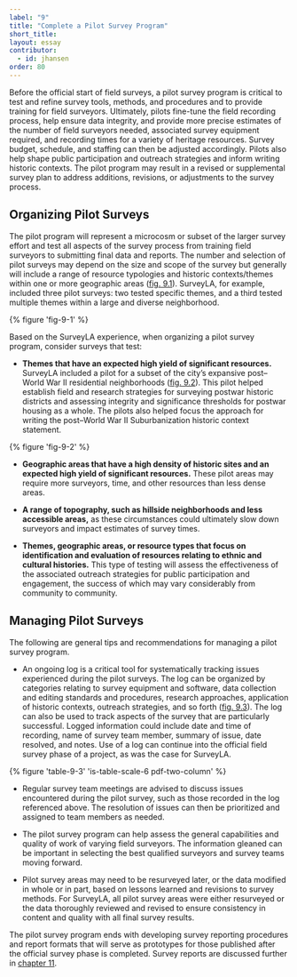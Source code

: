 ```yaml
---
label: "9"
title: "Complete a Pilot Survey Program"
short_title: 
layout: essay
contributor:
  - id: jhansen
order: 80
---
```


Before the official start of field surveys, a pilot survey program is critical to test and refine survey tools, methods, and procedures and to provide training for field surveyors. Ultimately, pilots fine-tune the field recording process, help ensure data integrity, and provide more precise estimates of the number of field surveyors needed, associated survey equipment required, and recording times for a variety of heritage resources. Survey budget, schedule, and staffing can then be adjusted accordingly. Pilots also help shape public participation and outreach strategies and inform writing historic contexts. The pilot program may result in a revised or supplemental survey plan to address additions, revisions, or adjustments to the survey process.

## Organizing Pilot Surveys

The pilot program will represent a microcosm or subset of the larger survey effort and test all aspects of the survey process from training field surveyors to submitting final data and reports. The number and selection of pilot surveys may depend on the size and scope of the survey but generally will include a range of resource typologies and historic contexts/themes within one or more geographic areas ([fig. 9.1](#fig-9-1)). SurveyLA, for example, included three pilot surveys: two tested specific themes, and a third tested multiple themes within a large and diverse neighborhood.

{% figure 'fig-9-1' %}

Based on the SurveyLA experience, when organizing a pilot survey program, consider surveys that test:

-   **Themes that have an expected high yield of significant resources.** SurveyLA included a pilot for a subset of the city’s expansive post–World War II residential neighborhoods ([fig. 9.2](#fig-9-2)). This pilot helped establish field and research strategies for surveying postwar historic districts and assessing integrity and significance thresholds for postwar housing as a whole. The pilots also helped focus the approach for writing the post–World War II Suburbanization historic context statement.

{% figure 'fig-9-2' %}

-   **Geographic areas that have a high density of historic sites and an expected high yield of significant resources.** These pilot areas may require more surveyors, time, and other resources than less dense areas.

-   **A range of topography, such as hillside neighborhoods and less accessible areas,** as these circumstances could ultimately slow down surveyors and impact estimates of survey times.

-   **Themes, geographic areas, or resource types that focus on identification and evaluation of resources relating to ethnic and cultural histories.** This type of testing will assess the effectiveness of the associated outreach strategies for public participation and engagement, the success of which may vary considerably from community to community.

## Managing Pilot Surveys 

The following are general tips and recommendations for managing a pilot survey program.

-   An ongoing log is a critical tool for systematically tracking issues experienced during the pilot surveys. The log can be organized by categories relating to survey equipment and software, data collection and editing standards and procedures, research approaches, application of historic contexts, outreach strategies, and so forth ([fig. 9.3](#fig-9-3)). The log can also be used to track aspects of the survey that are particularly successful. Logged information could include date and time of recording, name of survey team member, summary of issue, date resolved, and notes. Use of a log can continue into the official field survey phase of a project, as was the case for SurveyLA.

{% figure 'table-9-3' 'is-table-scale-6 pdf-two-column' %}

-   Regular survey team meetings are advised to discuss issues encountered during the pilot survey, such as those recorded in the log referenced above. The resolution of issues can then be prioritized and assigned to team members as needed.

-   The pilot survey program can help assess the general capabilities and quality of work of varying field surveyors. The information gleaned can be important in selecting the best qualified surveyors and survey teams moving forward.

-   Pilot survey areas may need to be resurveyed later, or the data modified in whole or in part, based on lessons learned and revisions to survey methods. For SurveyLA, all pilot survey areas were either resurveyed or the data thoroughly reviewed and revised to ensure consistency in content and quality with all final survey results.

The pilot survey program ends with developing survey reporting procedures and report formats that will serve as prototypes for those published after the official survey phase is completed. Survey reports are discussed further in [chapter 11](/part-2/chapter-11/).